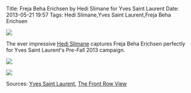 Title: Freja Beha Erichsen by Hedi Slimane for Yves Saint Laurent
Date: 2013-05-21 19:57
Tags: Hedi Slimane,Yves Saint Laurent,Freja Beha Erichsen


![](/images/YSL_Freja8.jpg)
 

 

The ever impressive [Hedi Slimane](http://www.hedislimane.com/) captures Freja Beha Erichsen perfectly for Yves Saint Laurent's Pre-Fall 2013 campaign. 
 

![](/images/YSL_Freja.jpg)
 

![](/images/YSL_Freja3.jpg)
 

Sources: [Yves Saint Laurent](http://www.ysl.com/), [The Front Row View](http://www.thefrontrowview.com/)
 
